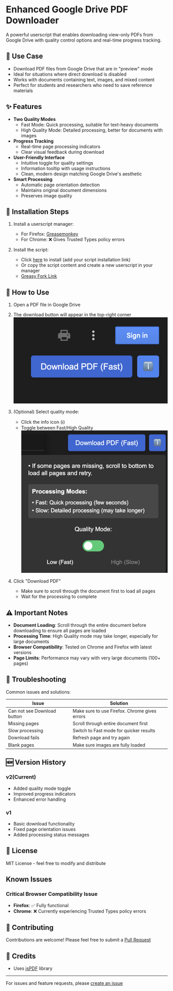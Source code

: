 # Enhanced Google Drive PDF Downloader
A powerful userscript that enables downloading view-only PDFs from Google Drive with quality control options and real-time progress tracking. 

## 🎯 Use Case
- Download PDF files from Google Drive that are in "preview" mode
- Ideal for situations where direct download is disabled
- Works with documents containing text, images, and mixed content
- Perfect for students and researchers who need to save reference materials

## ✨ Features
- **Two Quality Modes**
  - Fast Mode: Quick processing, suitable for text-heavy documents
  - High Quality Mode: Detailed processing, better for documents with images
- **Progress Tracking**
  - Real-time page processing indicators
  - Clear visual feedback during download
- **User-Friendly Interface**
  - Intuitive toggle for quality settings
  - Information tooltip with usage instructions
  - Clean, modern design matching Google Drive's aesthetic
- **Smart Processing**
  - Automatic page orientation detection
  - Maintains original document dimensions
  - Preserves image quality

## 📝 Installation Steps

1. Install a userscript manager:
   - For Firefox: [Greasemonkey](https://addons.mozilla.org/en-US/firefox/addon/greasemonkey/)
   - For Chrome: ❌ Gives Trusted Types policy errors

2. Install the script:
   - Click [here](https://raw.githubusercontent.com/Akv2021/Enhanced-Google-Drive-PDF-Downloader/refs/heads/main/script.user.js) to install (add your script installation link)
   - Or copy the script content and create a new userscript in your manager
   - [Greasy Fork Link](https://greasyfork.org/en/scripts/538272-enhanced-google-drive-pdf-downloader)

## 🚀 How to Use

1. Open a PDF file in Google Drive

2. The download button will appear in the top-right corner
   ![Step 2: Locate Button](./resources/20250604112219.png)

3. (Optional) Select quality mode:
   - Click the info icon (ℹ️)
   - Toggle between Fast/High Quality
   ![Step 3: Quality Settings](./resources/20250604112251.png)

4. Click "Download PDF"
   - Make sure to scroll through the document first to load all pages
   - Wait for the processing to complete

## ⚠️ Important Notes
- **Document Loading**: Scroll through the entire document before downloading to ensure all pages are loaded
- **Processing Time**: High Quality mode may take longer, especially for large documents
- **Browser Compatibility**: Tested on Chrome and Firefox with latest versions
- **Page Limits**: Performance may vary with very large documents (100+ pages)

## 🔧 Troubleshooting

Common issues and solutions:

| Issue | Solution |
|-------|----------|
| Can not see Download button | Make sure to use Firefox. Chrome gives errors |
| Missing pages | Scroll through entire document first |
| Slow processing | Switch to Fast mode for quicker results |
| Download fails | Refresh page and try again |
| Blank pages | Make sure images are fully loaded |

## 🆕 Version History

### v2(Current)
- Added quality mode toggle
- Improved progress indicators
- Enhanced error handling

### v1
- Basic download functionality
- Fixed page orientation issues
- Added processing status messages

## 📄 License
MIT License - feel free to modify and distribute

## Known Issues

### Critical Browser Compatibility Issue
- **Firefox**: ✅ Fully functional
- **Chrome**: ❌ Currently experiencing Trusted Types policy errors

## 🤝 Contributing
Contributions are welcome! Please feel free to submit a [Pull Request](https://github.com/Akv2021/Enhanced-Google-Drive-PDF-Downloader/pulls)

## 🙏 Credits
- Uses [jsPDF](https://github.com/MrRio/jsPDF) library

---

For issues and feature requests, please [create an issue](https://github.com/Akv2021/Enhanced-Google-Drive-PDF-Downloader/issues)
